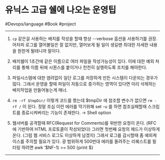 # 유닉스 고급 쉘에 나오는 운영팁

#Devops/language #Book #project


---

1. `cp` 같은걸 사용하는 배치를 작성을 할때 항상 --verbose 옵션을 사용하기를 권장. 어차피 로그를 열어볼일은 잘 없지만, 열어보게 될 일이 생길땐 최대한 자세한 내용을 원한게 될테니까 말이다.

2. 배치쉘이 1초간에 같은 이름으로 여러 파일을 작성가능성이 있다. 이에 대한 예외 처리를 통해 이름 뒤에 시퀀스를 붙이거나 천천히 실행하도록 조치를 해야한다.

3. 파일시스템에 대한 염려없이 일단 로그를 저장하게 만든 시스템이 다운되는 경우가 많다.  그래서 운영을 할때 파일이 자동으로 증가하는 영역이 있다면 미리 삭제하는 배치작업을 만들어놓는게 매너.

4. `rm -rf $tmpDir/` 이렇게 코드를 짰는데 $tmpDir 에 참조할 변수가 없으면 `rm -rf /`		이 된다. 정말 조심 이런 에러를 막기위해 set -u 를 하면 참조실패할때 스크립트를 종료시켜버리는 기능이 존재한다.  → Shell option

5. 웹서버를 공격할때 RFC(Request for Comments)를 위반한 요청이 온다. (RFC에 기반하여 HTML 프로토콜이 작성되었다) 그러면 첫번째 요청의 헤드가 이상하게 온다. (그럼 웹 서비스 로그도 이상하게 남겠지) 그래서 로그를 감시할때 좀 예외케이스를 주의할 필요가 있다.  광 범위하게 500번대 에러를 돌려주는 리퀘스트를 필터링 하려면 awk ‘$NF-1) >= 500 {print $}






---

